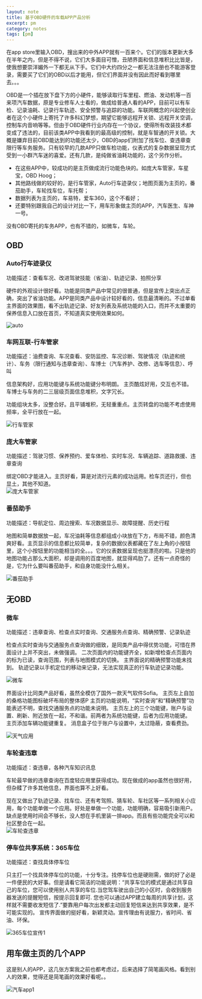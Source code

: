 ```yaml
---
layout: note
title: 基于OBD硬件的车载APP产品分析
excerpt: pm
category: notes
tags: [pm]
---
```

在app store里输入OBD，搜出来的中外APP就有一百来个。它们的版本更新大多在半年之内，但是不得不说，它们大多面目可憎，丑陋界面和信息堆积比比皆是，使我想要崇洋媚外一下都无从下手。它们中大约四分之一都无法注册也不能游客登录，需要买了它们的OBD以后才能用，但它们界面并没有因此而好看到哪里去。。。

OBD是一个插在放下盘下方的小硬件，能够读取行车里程、燃油、发动机等一百来项汽车数据，原是专业修车人士看的，做成给普通人看的APP，目前可以有车检、记录油耗、记录行车轨迹、安全预警与追踪的功能。车联网概念的兴起使创业者在这个小硬件上寄托了许多科幻梦想，期望它能够远程开关锁、远程开关空调，控制车内音响等等。但由于OBD硬件行业内存在一个协议，使得所有改装技术都变成了违法的，目前该类APP中我看到的最高级的控制，就是车智通的开关锁。大概是嫌弃目前OBD能达到的功能还太少，OBD的app们附加了找车位、查违章查限行等车务服务。只有较早的几款APP只做车检功能，仪表式的复杂数据呈现方式受到一小群汽车迷的喜爱。还有几款，是纯做省油耗功能的，这个另作分析。   

* 在这些APP中，较成功的是主页做成流行功能色块的。如庞大车管家，车星宝，OBD Hoog；
* 其他路线做的较好的，是行车管家，Auto行车迹录仪；地图页面为主页的，番茄助手，车轮找车位，车托帮；
* 数据列表为主页的，车易特，爱车360，这个不看好；
* 还要特别跟我自己的设计对比一下，用车形象做主页的APP，汽车医生、车神一号。

没有OBD寄托的车务APP，也有不错的，如微车，车轮。


## OBD

### Auto行车迹录仪   

功能描述：查看车况、改进驾驶技能（省油）、轨迹记录、拍照分享

硬件的外观设计很好看。功能是同类产品中常见的很普通，但是宣传上突出点正确，突出了省油功能。APP是同类产品中设计较好看的，信息最清晰的。不过单看主界面的效果图，看不出轨迹记录、好友列表及系统功能的入口，而并不太重要的保养信息入口放在首页，不知道真实使用效果如何。  
    
![auto](../../images/notes/auto.jpg)

### 车网互联-行车管家   

功能描述：油费查询、车况查看、安防监控、车况诊断、驾驶情况（轨迹和统计）、车务（限行通知与违章查询）、车博士（汽车养护、改修、选车等信息）、呼叫

信息架构好，应用功能键与系统功能键分布明朗。
主页酷炫好用，交互也不错。
车博士与车务的二三层级页面信息堆积，文字冗长。

功能组块太多，没整合好。且平铺堆积，无轻重重点。主页转盘的功能不考虑使用频率，全平行放在一起。 
  
![行车管家](/images/notes/xingcheguanjia.jpg) 

### 庞大车管家   
功能描述：驾驶习惯、保养预约、爱车体检、实时车况、车辆追踪、道路救援、违章查询  

绑定OBD才能进入。主页好看，算是对流行元素的成功运用。检车页还行，但也显土，其他不知道。     
![庞大车管家](/images/notes/pangda.jpg)

### 番茄助手   

功能描述：导航定位、周边搜索、车况数据显示、故障提醒、历史行程    

地图和简单数据放一起，车况油耗等信息都组成小块放在下方，布局不错，颜色清爽好看。主页显示的信息都比较简单，复杂的数据仪表都藏在了左上角的小按钮里，这个小按钮里的功能相当的全。。。它的仪表数据呈现也挺漂亮的啦。只是他的地图功能占那么大面积，却是调用的百度地图，就显得鸡肋了。还有一点奇怪的是，它为什么要叫番茄助手，和自身功能没什么相关。    

![番茄助手](/images/notes/fanqiezhushou.jpg)

## 无OBD
### 微车
功能描述：违章查询、检查点实时查询、交通服务点查询、精确预警、记录轨迹

检查点实时查询与交通服务点查询做的细致，是同类产品中得优势功能，可惜在界面设计上并不突出，未做强调。
二次页面内的功能键齐全，如新增检查点页面内的标为已读，查询范围，列表与地图模式的切换。
主界面说的精确预警功能未找到。
轨迹记录以手机定位的移动来记录，无法实现真正的行车轨迹记录功能。


![微车](/images/notes/weiche.jpg)  

界面设计比同类产品好看，虽然全模仿了国外一款天气软件Sofia。
主页左上自加的桑格功能图标破坏布局的整体感P
主页的功能说明，“实时查询”和“精确预警”功能表述不明，查找交通服务点的功能未说明。
主页左上的三个功能键，账户与设置、刷新、附近放在一起，不和谐。前两者为系统功能键，后者为应用功能键。
主页添加车辆功能键重复。
消息盒子位于账户与设置中，太过隐蔽，查看费劲。   

![天气应用](/images/notes/tianqi.jpg)  
 

### 车轮查违章

功能描述：查违章，各种汽车知识讯息   

车轮最早做的违章查询在百度轻应用里获得成功。现在做成的app虽然也很好用，但杂糅了许多其他信息，界面也算不上好看。

现在又做出了轨迹记录、找车位、还有考驾照、猜车轮、车社区等一系列相关小应用，每个功能单做一个应用。好处是单做一个功能，功能明确，容易吸引新用户。缺点是使用时间会不够长，没人想在手机里装一排app。而且有些功能完全可以和社区整合在一起。    
![车轮查违章](/images/notes/IMG_0681.PNG)
    

### 停车位共享系统：365车位    

功能描述：查找具体停车位

只主打一个找具体停车位的功能，十分专注。找停车位也是硬刚需，做的好了必是一件便民的大好事。但是请看它简洁的功能说明：“共享车位的模式是通过共享自己的车位，您可以使用别人共享的车位.当您驾车驶出自己的小区时，会收到服务器发送的提醒短信，按提示回复即可. 您也可以通过APP建立每周的共享计划，这样就不需要收发短信了.”要靠用户每次出发都主动回复短信来达到共享效果，是不可能实现的。
宣传界面做的挺好看，新颖灵动。宣传理由有说服力，省时间、省油、环保。   

![365车位宣传1](/images/notes/360chewei.jpg.jpg)   

## 用车做主页的几个APP

这是别人的APP，这几张方案我之前也都考虑过，后来选择了简笔画风格。看到别人的效果，觉得还是简笔画的效果好看呢。。   

![汽车app1](/images/notes/chezhuye.jpg)    
 



   
    
    
    

